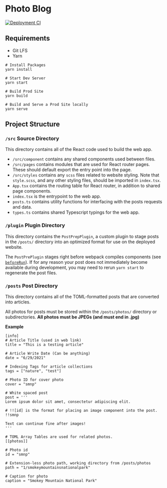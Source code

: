# Photo Blog

[![Deployment CI](https://github.com/juneLiangMa/PhotoBlog/actions/workflows/node.js.yml/badge.svg)](https://github.com/juneLiangMa/PhotoBlog/actions/workflows/node.js.yml)

## Requirements

- Git LFS
- Yarn

```
# Install Packages
yarn install

# Start Dev Server
yarn start

# Build Prod Site
yarn build

# Build and Serve a Prod Site locally
yarn serve
```

## Project Structure

### `/src` Source Directory

This directory contains all of the React code used to build the web app.

- `/src/component` contains any shared components used between files.
- `/src/pages` contains modules that are used for React router pages. These should default export the entry point into the page.
- `/src/styles` contains any `scss` files related to website styling. Note that `style.scss`, and any other styling files, should be imported in `index.tsx`.
- `App.tsx` contains the routing table for React router, in addition to shared page components.
- `index.tsx` is the entrypoint to the web app.
- `posts.ts` contains utility functions for interfacing with the posts requests and data.
- `types.ts` contains shared Typescript typings for the web app.

### `/plugin` Plugin Directory

This directory contains the `PostPrepPlugin`, a custom plugin to stage posts in the `/posts/` directory into an optimized format for use on the deployed website.

The `PostPrePlugin` stages right before webpack compiles components (see [`beforeRun`](https://webpack.js.org/api/compiler-hooks/)). If for any reason your post does not immediately become available during development, you may need to rerun `yarn start` to regenerate the post files.

### `/posts` Post Directory

This directory contains all of the TOML-formatted posts that are converted into articles.

All photos for posts must be stored within the `/posts/photos/` directory or subdirectories. **All photos must be JPEGs (and must end in .jpg)**

**Example**

```
[info]
# Article Title (used in web link)
title = "This is a testing article"

# Article Write Date (Can be anything)
date = "6/29/2021"

# Indexing Tags for article collections
tags = ["nature", "test"]

# Photo ID for cover photo
cover = "smnp"

# White spaced post
post = '''
Lorem ipsum dolor sit amet, consectetur adipiscing elit.

# !![id] is the format for placing an image component into the post.
!!smnp

Text can continue fine after images!
'''

# TOML Array Tables are used for related photos.
[[photos]]

# Photo id
id = "smnp"

# Extension-less photo path, working directory from /posts/photos
path = "1/smokeymountainsnationalpark"

# Caption for photo
caption = "Smokey Mountain National Park"
```
